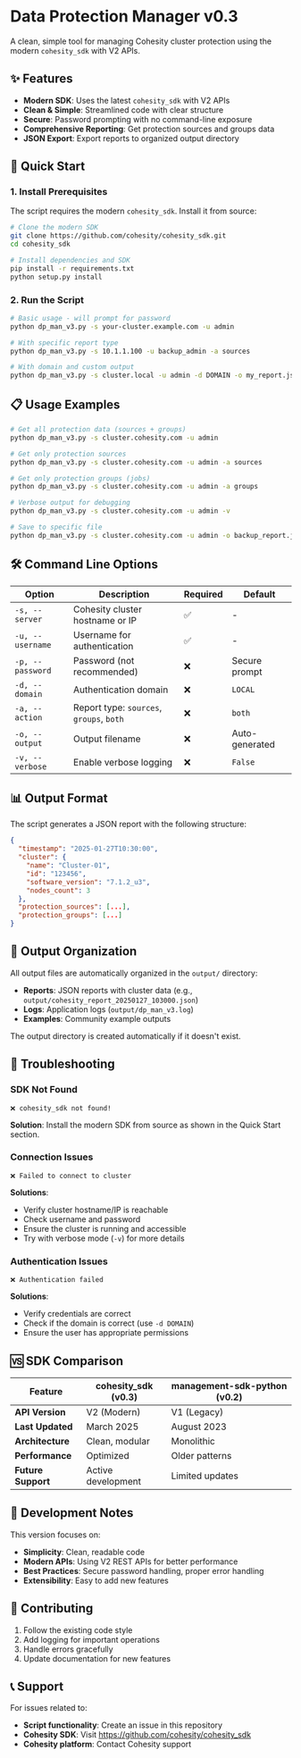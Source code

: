 # Data Protection Manager v0.3

A clean, simple tool for managing Cohesity cluster protection using the modern `cohesity_sdk` with V2 APIs.

## ✨ Features

- **Modern SDK**: Uses the latest `cohesity_sdk` with V2 APIs
- **Clean & Simple**: Streamlined code with clear structure
- **Secure**: Password prompting with no command-line exposure
- **Comprehensive Reporting**: Get protection sources and groups data
- **JSON Export**: Export reports to organized output directory

## 🚀 Quick Start

### 1. Install Prerequisites

The script requires the modern `cohesity_sdk`. Install it from source:

```bash
# Clone the modern SDK
git clone https://github.com/cohesity/cohesity_sdk.git
cd cohesity_sdk

# Install dependencies and SDK
pip install -r requirements.txt
python setup.py install
```

### 2. Run the Script

```bash
# Basic usage - will prompt for password
python dp_man_v3.py -s your-cluster.example.com -u admin

# With specific report type
python dp_man_v3.py -s 10.1.1.100 -u backup_admin -a sources

# With domain and custom output
python dp_man_v3.py -s cluster.local -u admin -d DOMAIN -o my_report.json
```

## 📋 Usage Examples

```bash
# Get all protection data (sources + groups)
python dp_man_v3.py -s cluster.cohesity.com -u admin

# Get only protection sources
python dp_man_v3.py -s cluster.cohesity.com -u admin -a sources

# Get only protection groups (jobs)
python dp_man_v3.py -s cluster.cohesity.com -u admin -a groups

# Verbose output for debugging
python dp_man_v3.py -s cluster.cohesity.com -u admin -v

# Save to specific file
python dp_man_v3.py -s cluster.cohesity.com -u admin -o backup_report.json
```

## 🛠️ Command Line Options

| Option | Description | Required | Default |
|--------|-------------|----------|---------|
| `-s, --server` | Cohesity cluster hostname or IP | ✅ | - |
| `-u, --username` | Username for authentication | ✅ | - |
| `-p, --password` | Password (not recommended) | ❌ | Secure prompt |
| `-d, --domain` | Authentication domain | ❌ | `LOCAL` |
| `-a, --action` | Report type: `sources`, `groups`, `both` | ❌ | `both` |
| `-o, --output` | Output filename | ❌ | Auto-generated |
| `-v, --verbose` | Enable verbose logging | ❌ | `False` |

## 📊 Output Format

The script generates a JSON report with the following structure:

```json
{
  "timestamp": "2025-01-27T10:30:00",
  "cluster": {
    "name": "Cluster-01",
    "id": "123456",
    "software_version": "7.1.2_u3",
    "nodes_count": 3
  },
  "protection_sources": [...],
  "protection_groups": [...]
}
```

## 📁 Output Organization

All output files are automatically organized in the `output/` directory:

- **Reports**: JSON reports with cluster data (e.g., `output/cohesity_report_20250127_103000.json`)
- **Logs**: Application logs (`output/dp_man_v3.log`)
- **Examples**: Community example outputs

The output directory is created automatically if it doesn't exist.

## 🔧 Troubleshooting

### SDK Not Found
```
❌ cohesity_sdk not found!
```
**Solution**: Install the modern SDK from source as shown in the Quick Start section.

### Connection Issues
```
❌ Failed to connect to cluster
```
**Solutions**:
- Verify cluster hostname/IP is reachable
- Check username and password
- Ensure the cluster is running and accessible
- Try with verbose mode (`-v`) for more details

### Authentication Issues
```
❌ Authentication failed
```
**Solutions**:
- Verify credentials are correct
- Check if the domain is correct (use `-d DOMAIN`)
- Ensure the user has appropriate permissions

## 🆚 SDK Comparison

| Feature | cohesity_sdk (v0.3) | management-sdk-python (v0.2) |
|---------|---------------------|-------------------------------|
| **API Version** | V2 (Modern) | V1 (Legacy) |
| **Last Updated** | March 2025 | August 2023 |
| **Architecture** | Clean, modular | Monolithic |
| **Performance** | Optimized | Older patterns |
| **Future Support** | Active development | Limited updates |

## 📝 Development Notes

This version focuses on:
- **Simplicity**: Clean, readable code
- **Modern APIs**: Using V2 REST APIs for better performance
- **Best Practices**: Secure password handling, proper error handling
- **Extensibility**: Easy to add new features

## 🤝 Contributing

1. Follow the existing code style
2. Add logging for important operations
3. Handle errors gracefully
4. Update documentation for new features

## 📞 Support

For issues related to:
- **Script functionality**: Create an issue in this repository
- **Cohesity SDK**: Visit https://github.com/cohesity/cohesity_sdk
- **Cohesity platform**: Contact Cohesity support 